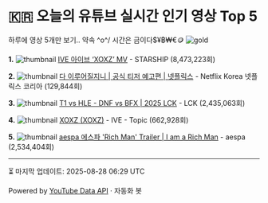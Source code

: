 # 🇰🇷 오늘의 유튜브 실시간 인기 영상 Top 5

하루에 영상 5개만 보기.. 약속 \^o^/ 
시간은 금이다$¥฿₩€🪙
![gold](https://media.tenor.com/your-gif-id.gif)


**1.** ![thumbnail](https://i.ytimg.com/vi/B1ShLiq3EVc/default.jpg)
[IVE 아이브 ‘XOXZ’ MV](https://youtube.com/watch?v=B1ShLiq3EVc) - STARSHIP (8,473,223회)

**2.** ![thumbnail](https://i.ytimg.com/vi/Kd8cu0BUgKE/default.jpg)
[다 이루어질지니 | 공식 티저 예고편 | 넷플릭스](https://youtube.com/watch?v=Kd8cu0BUgKE) - Netflix Korea 넷플릭스 코리아 (129,844회)

**3.** ![thumbnail](https://i.ytimg.com/vi/3gQNOBS2hHo/default.jpg)
[T1 vs HLE - DNF vs BFX | 2025 LCK](https://youtube.com/watch?v=3gQNOBS2hHo) - LCK (2,435,063회)

**4.** ![thumbnail](https://i.ytimg.com/vi/QMGkDbcwDxY/default.jpg)
[XOXZ (XOXZ)](https://youtube.com/watch?v=QMGkDbcwDxY) - IVE - Topic (662,928회)

**5.** ![thumbnail](https://i.ytimg.com/vi/7aQ2uxgJbnY/default.jpg)
[aespa 에스파 'Rich Man' Trailer | I am a Rich Man](https://youtube.com/watch?v=7aQ2uxgJbnY) - aespa (2,534,404회)


---
⏳ 마지막 업데이트: 2025-08-28 06:29 UTC

Powered by [YouTube Data API](https://developers.google.com/youtube/v3/docs/videos/list) · 자동화 봇